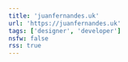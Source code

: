 ```yaml
---
title: 'juanfernandes.uk'
url: 'https://juanfernandes.uk'
tags: ['designer', 'developer']
nsfw: false
rss: true
---
```

